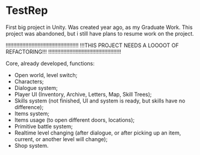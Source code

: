 # TestRep
First big project in Unity. Was created year ago, as my Graduate Work.
This project was abandoned, but i still have plans to resume work on the project. 

!!!!!!!!!!!!!!!!!!!!!!!!!!!!!!!!!!!!!!!!!!!!!!!!
!!!THIS PROJECT NEEDS A LOOOOT OF REFACTORING!!!
!!!!!!!!!!!!!!!!!!!!!!!!!!!!!!!!!!!!!!!!!!!!!!!!

Сore, already developed, functions:
- Open world, level switch;
- Characters;
- Dialogue system;
- Player UI (Inventory, Archive, Letters, Map, Skill Trees);
- Skills system (not finished, UI and system is ready, but skills have no difference);
- Items system;
- Items usage (to open different doors, locations);
- Primitive battle system;
- Realtime level changing (after dialogue, or after picking up an item, current, or another level will change);
- Shop system.

